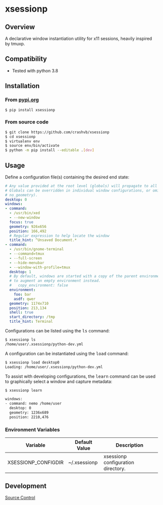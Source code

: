 # xsessionp

## Overview

A declarative window instantiation utility for x11 sessions, heavily inspired by tmuxp.

## Compatibility

* Tested with python 3.8

## Installation
### From [pypi.org](https://pypi.org/project/xsessionp/)

```
$ pip install xsessionp
```

### From source code

```bash
$ git clone https://github.com/crashvb/xsessionp
$ cd xsessionp
$ virtualenv env
$ source env/bin/activate
$ python -m pip install --editable .[dev]
```

## Usage

Define a configuration file(s) containing the desired end state:

```yaml
# Any value provided at the root level (globals) will propagate to all windows as the default value for that key.
# Globals can be overridden in individual window configurations, or omitted by added a key with a "no_" prefix (e.g.
# no_geometry).
desktop: 0
windows:
- command:
  - /usr/bin/xed
  - --new-window
  focus: true
  geometry: 926x656
  position: 166,492
  # Regular expression to help locate the window
  title_hint: ^Unsaved Document.*
- command:
  - /usr/bin/gnome-terminal
  - --command=tmux
  - --full-screen
  - --hide-menubar
  - --window-with-profile=tmux
  desktop: 1
  # By default, windows are started with a copy of the parent environment, then augmented. Uncomment the line below
  # to augment an empty environment instead.
  #   copy_environment: false
  environment:
    foo: bar
    asdf: qwer
  geometry: 1174x710
  position: 213,134
  shell: true
  start_directory: /tmp
  title_hint: Terminal
```

Configurations can be listed using the <tt>ls</tt> command:

```bash
$ xsessionp ls
/home/user/.xsessionp/python-dev.yml
```

A configuration can be instantiated using the <tt>load</tt> command:

```bash
$ xsessionp load desktop0
Loading: /home/user/.xsessionp/python-dev.yml
```

To assist with developing configurations, the <tt>learn</tt> command can be used to graphically select a window and
capture metadata:

```bash
$ xsessionp learn

windows:
- command: nemo /home/user
  desktop: 0
  geometry: 1236x689
  position: 2210,476
```

### Environment Variables

| Variable | Default Value | Description |
| ---------| ------------- | ----------- |
| XSESSIONP_CONFIGDIR | ~/.xsessionp | xsessionp configuration directory.

## Development

[Source Control](https://github.com/crashvb/xsessionp)
